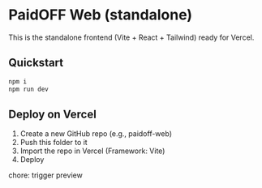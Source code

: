 # PaidOFF Web (standalone)

This is the standalone frontend (Vite + React + Tailwind) ready for Vercel.

## Quickstart
```bash
npm i
npm run dev
```

## Deploy on Vercel
1) Create a new GitHub repo (e.g., paidoff-web)
2) Push this folder to it
3) Import the repo in Vercel (Framework: Vite)
4) Deploy

chore: trigger preview
